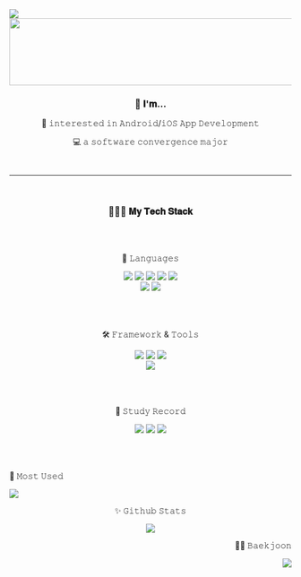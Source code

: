<img src="https://capsule-render.vercel.app/api?type=transparent&color=auto&height=300&section=header&text=nakyung's%20Github!&fontSize=60&fontColor=7F52FF" />
<a href="https://github.com/devxb/gitanimals">
  <img src="https://render.gitanimals.org/lines/{nakyung128}?pet-id=1" width="1000" height="120"/>
</a>

<div align="center">
	<h3>👤  𝐈'𝐦... </h3>
	<p>👀 𝚒𝚗𝚝𝚎𝚛𝚎𝚜𝚝𝚎𝚍 𝚒𝚗 𝙰𝚗𝚍𝚛𝚘𝚒𝚍/𝚒𝙾𝚂 𝙰𝚙𝚙 𝙳𝚎𝚟𝚎𝚕𝚘𝚙𝚖𝚎𝚗𝚝</p>
	<p>💻 𝚊 𝚜𝚘𝚏𝚝𝚠𝚊𝚛𝚎 𝚌𝚘𝚗𝚟𝚎𝚛𝚐𝚎𝚗𝚌𝚎 𝚖𝚊𝚓𝚘𝚛</p>
</div>
<br><hr><br>
<div align="center">
	<h3>👩🏻‍💻 𝐌𝐲 𝐓𝐞𝐜𝐡 𝐒𝐭𝐚𝐜𝐤 </h3>
	<br><br>
	<p>🔡 𝙻𝚊𝚗𝚐𝚞𝚊𝚐𝚎𝚜 </p>
</div>

<div align="center">
	<img src="https://img.shields.io/badge/Kotlin-7F52FF?style=flat&logo=Kotlin&logoColor=white" />	
	<img src="https://img.shields.io/badge/Swift-F05138?style=flat&logo=Swift&logoColor=white" />
	<img src="https://img.shields.io/badge/PHP-777BB4?style=flat&logo=Swift&logoColor=white" />
	<img src="https://img.shields.io/badge/JAVA-4B4B77?style=flat&logo=JAVA&logoColor=white" />
	<img src="https://img.shields.io/badge/CSS-1572B6?style=flat&logo=CSS3&logoColor=white" />
	<br>
	<img src="https://img.shields.io/badge/Python-3776AB?style=flat&logo=Python&logoColor=white" />
	<img src="https://img.shields.io/badge/HTML5-E34F26?style=flat&logo=HTML5&logoColor=white" />
</div>
<br><br><br>
<div align=center>
	<p>🛠️ 𝙵𝚛𝚊𝚖𝚎𝚠𝚘𝚛𝚔 & 𝚃𝚘𝚘𝚕𝚜 </p>
	<img src="https://img.shields.io/badge/Android Studio-3DDC84?style=flat&logo=Android Studio&logoColor=white" />
	<img src="https://img.shields.io/badge/Xcode-147EFB?style=flat&logo=Xcode&logoColor=white" />
	<img src="https://img.shields.io/badge/Visual Studio Code-007ACC?style=flat&logo=Visual Studio Code&logoColor=white" />
	<br>
	<img src="https://img.shields.io/badge/Eclipse IDE-2C2255?style=flat&logo=Eclipse IDE&logoColor=white" />
	
</div>
<br><br><br>
<div align=center>
	<p>📝 𝚂𝚝𝚞𝚍𝚢 𝚁𝚎𝚌𝚘𝚛𝚍 </p>
	<a href="https://github.com/nakyung128"><img src="https://img.shields.io/badge/Github-181717?style=flat&logo=Github&logoColor=white" /></a>
	<a href="https://velog.io/@xanxnu"><img src="https://img.shields.io/badge/Velog-20C997?style=flat&logo=Velog&logoColor=white" /></a>
	<a href="https://basalt-barberry-0ae.notion.site/ec9d0e1f28d845bd84bca180bb8d5e2e?v=36da809f387a4e2795d6881ab00f450b"><img src="https://img.shields.io/badge/Notion-000000?style=flat&logo=Notion&logoColor=white" /></a>
</div>
<br><br><br>
<div align="left">
	<p>🖤 𝙼𝚘𝚜𝚝 𝚄𝚜𝚎𝚍</p>
	<img src="https://github-readme-stats.vercel.app/api/top-langs/?username=nakyung128&layout=compact">
</div>	
<div align="center">
	<p>✨ 𝙶𝚒𝚝𝚑𝚞𝚋 𝚂𝚝𝚊𝚝𝚜</p>
	<img src="https://github-readme-stats.vercel.app/api?username=nakyung128&show_icons=true&theme=dark">
</div>
<div align="right">
	<p>😵‍💫 𝙱𝚊𝚎𝚔𝚓𝚘𝚘𝚗</p>
	<img src="http://mazassumnida.wtf/api/generate_badge?boj=ruddd0128">
</div>


